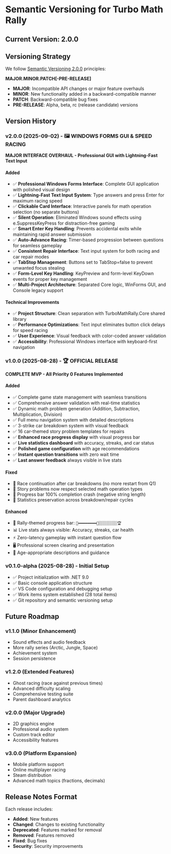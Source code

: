 # Semantic Versioning for Turbo Math Rally

## Current Version: 2.0.0

## Versioning Strategy

We follow [Semantic Versioning 2.0.0](https://semver.org/) principles:

**MAJOR.MINOR.PATCH[-PRE-RELEASE]**

- **MAJOR**: Incompatible API changes or major feature overhauls
- **MINOR**: New functionality added in a backward-compatible manner  
- **PATCH**: Backward-compatible bug fixes
- **PRE-RELEASE**: Alpha, beta, rc (release candidate) versions

## Version History

### v2.0.0 (2025-09-02) - 🖼️ WINDOWS FORMS GUI & SPEED RACING
**MAJOR INTERFACE OVERHAUL - Professional GUI with Lightning-Fast Text Input**

#### **Added**
- ✅ **Professional Windows Forms Interface**: Complete GUI application with polished visual design
- ✅ **Lightning-Fast Text Input System**: Type answers and press Enter for maximum racing speed
- ✅ **Clickable Card Interface**: Interactive panels for math operation selection (no separate buttons)
- ✅ **Silent Operation**: Eliminated Windows sound effects using e.SuppressKeyPress for distraction-free gaming
- ✅ **Smart Enter Key Handling**: Prevents accidental exits while maintaining rapid answer submission
- ✅ **Auto-Advance Racing**: Timer-based progression between questions for seamless gameplay
- ✅ **Consistent Repair Interface**: Text input system for both racing and car repair modes
- ✅ **TabStop Management**: Buttons set to TabStop=false to prevent unwanted focus stealing
- ✅ **Form-Level Key Handling**: KeyPreview and form-level KeyDown events for proper key management
- ✅ **Multi-Project Architecture**: Separated Core logic, WinForms GUI, and Console legacy support

#### **Technical Improvements**
- ✅ **Project Structure**: Clean separation with TurboMathRally.Core shared library
- ✅ **Performance Optimizations**: Text input eliminates button click delays for speed racing
- ✅ **User Experience**: Visual feedback with color-coded answer validation
- ✅ **Accessibility**: Professional Windows interface with keyboard-first navigation

### v1.0.0 (2025-08-28) - 🏆 OFFICIAL RELEASE
**COMPLETE MVP - All Priority 0 Features Implemented**

#### **Added**
- ✅ Complete game state management with seamless transitions
- ✅ Comprehensive answer validation with real-time statistics  
- ✅ Dynamic math problem generation (Addition, Subtraction, Multiplication, Division)
- ✅ Full menu navigation system with detailed descriptions
- ✅ 3-strike car breakdown system with visual feedback
- ✅ 16 car-themed story problem templates for repairs
- ✅ **Enhanced race progress display** with visual progress bar
- ✅ **Live statistics dashboard** with accuracy, streaks, and car status
- ✅ **Polished game configuration** with age recommendations
- ✅ **Instant question transitions** with zero wait time
- ✅ **Last answer feedback** always visible in live stats

#### **Fixed**
- 🐛 Race continuation after car breakdowns (no more restart from Q1)
- 🐛 Story problems now respect selected math operation types
- 🐛 Progress bar 100% completion crash (negative string length)
- 🐛 Statistics preservation across breakdown/repair cycles

#### **Enhanced**
- 🎯 Rally-themed progress bar: `🏁━━━━━━━━🚗░░░░░░░░🏆`
- 📊 Live stats always visible: Accuracy, streaks, car health
- ⚡ Zero-latency gameplay with instant question flow
- 🖥️ Professional screen clearing and presentation
- 👶 Age-appropriate descriptions and guidance

### v0.1.0-alpha (2025-08-28) - Initial Setup
- ✅ Project initialization with .NET 9.0
- ✅ Basic console application structure
- ✅ VS Code configuration and debugging setup
- ✅ Work items system established (28 total items)
- ✅ Git repository and semantic versioning setup

## Future Roadmap

### v1.1.0 (Minor Enhancement)
- Sound effects and audio feedback
- More rally series (Arctic, Jungle, Space)
- Achievement system
- Session persistence

### v1.2.0 (Extended Features)
- Ghost racing (race against previous times)
- Advanced difficulty scaling
- Comprehensive testing suite
- Parent dashboard analytics

### v2.0.0 (Major Upgrade)
- 2D graphics engine
- Professional audio system
- Custom track editor
- Accessibility features

### v3.0.0 (Platform Expansion)
- Mobile platform support
- Online multiplayer racing
- Steam distribution
- Advanced math topics (fractions, decimals)

## Release Notes Format
Each release includes:
- **Added**: New features
- **Changed**: Changes to existing functionality  
- **Deprecated**: Features marked for removal
- **Removed**: Features removed
- **Fixed**: Bug fixes
- **Security**: Security improvements
